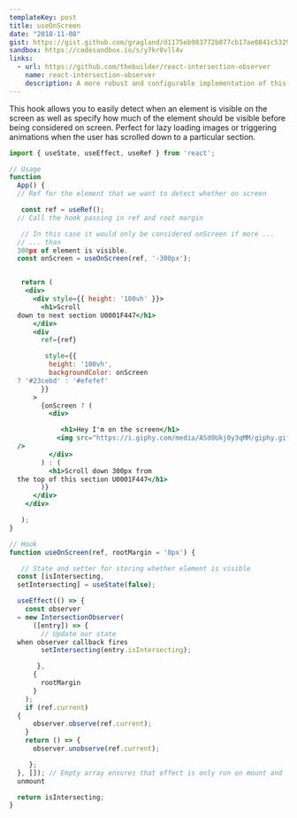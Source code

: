 ```yaml
---
templateKey: post
title: useOnScreen
date: "2018-11-08"
gist: https://gist.github.com/gragland/d1175eb983772b077cb17ae0841c5329
sandbox: https://codesandbox.io/s/y7kr0vll4v
links:
  - url: https://github.com/thebuilder/react-intersection-observer
    name: react-intersection-observer
    description: A more robust and configurable implementation of this hook.
---
```


This hook allows you to easily detect when an element is visible on the
screen as well as specify how much of the element should be visible before being
considered on screen. Perfect for lazy loading images or triggering animations when
the user has scrolled down to a particular section.

```jsx
import { useState, useEffect, useRef } from 'react';

// Usage
function
  App() {
  // Ref for the element that we want to detect whether on screen

   const ref = useRef();
  // Call the hook passing in ref and root margin

   // In this case it would only be considered onScreen if more ...
  // ... than
  300px of element is visible.
  const onScreen = useOnScreen(ref, '-300px');


   return (
    <div>
      <div style={{ height: '100vh' }}>
        <h1>Scroll
  down to next section U0001F447</h1>
      </div>
      <div
        ref={ref}

         style={{
          height: '100vh',
          backgroundColor: onScreen
  ? '#23cebd' : '#efefef'
        }}
      >
        {onScreen ? (
          <div>

             <h1>Hey I'm on the screen</h1>
            <img src="https://i.giphy.com/media/ASd0Ukj0y3qMM/giphy.gif"
  />
          </div>
        ) : (
          <h1>Scroll down 300px from
  the top of this section U0001F447</h1>
        )}
      </div>
    </div>

   );
}

// Hook
function useOnScreen(ref, rootMargin = '0px') {

   // State and setter for storing whether element is visible
  const [isIntersecting,
  setIntersecting] = useState(false);

  useEffect(() => {
    const observer
  = new IntersectionObserver(
      ([entry]) => {
        // Update our state
  when observer callback fires
        setIntersecting(entry.isIntersecting);

       },
      {
        rootMargin
      }
    );
    if (ref.current)
  {
      observer.observe(ref.current);
    }
    return () => {
      observer.unobserve(ref.current);

     };
  }, []); // Empty array ensures that effect is only run on mount and
  unmount

  return isIntersecting;
}
```
